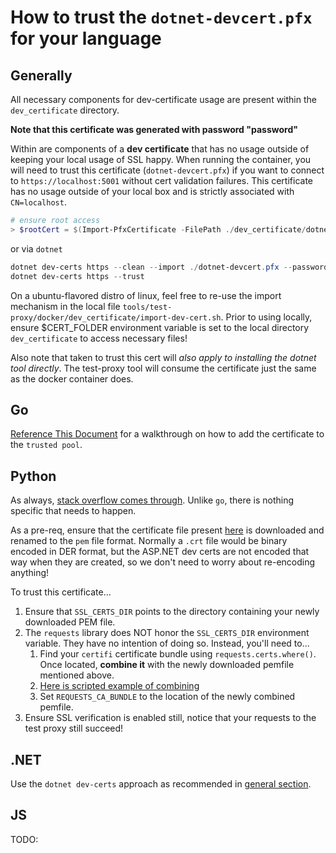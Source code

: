 # How to trust the `dotnet-devcert.pfx` for your language

## Generally

All necessary components for dev-certificate usage are present within the `dev_certificate` directory.

**Note that this certificate was generated with password "password"**

Within are components of a **dev certificate** that has no usage outside of keeping your local usage of SSL happy. When running the container, you will need to trust this certificate (`dotnet-devcert.pfx`) if you want to connect to `https://localhost:5001` without cert validation failures. This certificate has no usage outside of your local box and is strictly associated with `CN=localhost`.

```powershell
# ensure root access
> $rootCert = $(Import-PfxCertificate -FilePath ./dev_certificate/dotnet-devcert.pfx -CertStoreLocation 'Cert:\LocalMachine\Root')
```

or via `dotnet`

```powershell
dotnet dev-certs https --clean --import ./dotnet-devcert.pfx --password="password"
dotnet dev-certs https --trust
```

On a ubuntu-flavored distro of linux, feel free to re-use the import mechanism in the local file `tools/test-proxy/docker/dev_certificate/import-dev-cert.sh`. Prior to using locally, ensure $CERT_FOLDER environment variable is set to the local directory `dev_certificate` to access necessary files!

Also note that taken to trust this cert will _also apply to installing the dotnet tool directly_. The test-proxy tool will consume the certificate just the same as the docker container does.

## Go

[Reference This Document](https://forfuncsake.github.io/post/2017/08/trust-extra-ca-cert-in-go-app/) for a walkthrough on how to add the certificate to the `trusted pool`.

## Python

As always, [stack overflow comes through](https://stackoverflow.com/a/39358282). Unlike `go`, there is nothing specific that needs to happen.

As a pre-req, ensure that the certificate file present [here](https://github.com/Azure/azure-sdk-tools/blob/main/tools/test-proxy/docker/dev_certificate/dotnet-devcert.crt) is downloaded and renamed to the `pem` file format. Normally a `.crt` file would be binary encoded in DER format, but the ASP.NET dev certs are not encoded that way when they are created, so we don't need to worry about re-encoding anything!

To trust this certificate...

1. Ensure that `SSL_CERTS_DIR` points to the directory containing your newly downloaded PEM file.
2. The `requests` library does NOT honor the `SSL_CERTS_DIR` environment variable. They have no intention of doing so. Instead, you'll need to...
   1. Find your `certifi` certificate bundle using `requests.certs.where()`. Once located, **combine it** with the newly downloaded pemfile mentioned above.
   2. [Here is scripted example of combining](https://github.com/Azure/azure-sdk-for-python/commit/3f4ef4d64382edd74a830bfb71622c6fd8edb5c1)
   3. Set `REQUESTS_CA_BUNDLE` to the location of the newly combined pemfile.
3. Ensure SSL verification is enabled still, notice that your requests to the test proxy still succeed!

## .NET

Use the `dotnet dev-certs` approach as recommended in [general section](#generally).

## JS

TODO: